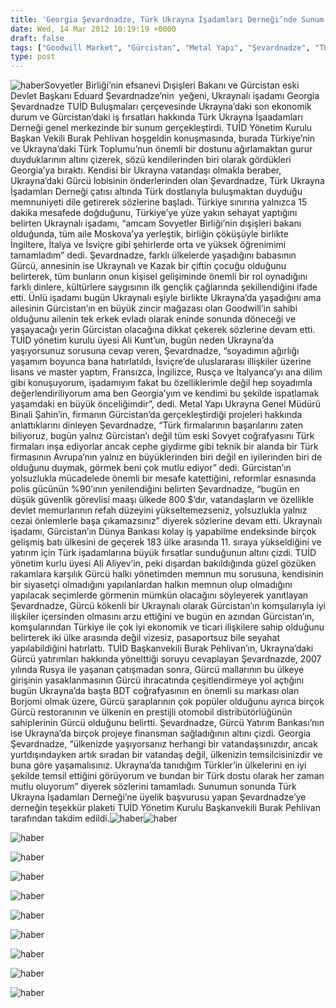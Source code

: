 ```yaml
---
title: 'Georgia Şevardnadze, Türk Ukrayna İşadamları Derneği’nde Sunum Yaptı'
date: Wed, 14 Mar 2012 10:19:19 +0000
draft: false
tags: ["Goodwill Market", "Gürcistan", "Metal Yapı", "Şevardnadze", "TUİD", "TUİD (Türk Ukrayna İşadamları Derneği)", "yatırım"]
type: post
---
```



![haber](http://tuid.org.ua/images/haber/gia.jpg)Sovyetler Birliği’nin efsanevi Dışişleri Bakanı ve Gürcistan eski Devlet Başkanı Eduard Şevardnadze’nin  yeğeni, Ukraynalı işadamı Georgia Şevardnadze TUİD Buluşmaları çerçevesinde Ukrayna’daki son ekonomik durum ve Gürcistan’daki iş fırsatları hakkında Türk Ukrayna İşaadamları Derneği genel merkezinde bir sunum gerçekleştirdi. TUİD Yönetim Kurulu Başkan Vekili Burak Pehlivan hoşgeldin konuşmasında, burada Türkiye’nin ve Ukrayna’daki Türk Toplumu’nun önemli bir dostunu ağırlamaktan gurur duyduklarının altını çizerek, sözü kendilerinden biri olarak gördükleri Georgia’ya bıraktı.
Kendisi bir Ukrayna vatandaşı olmakla beraber, Ukrayna’daki Gürcü lobisinin önderlerinden olan Şevardnadze, Türk Ukrayna İşadamları Derneği çatısı altında Türk dostlarıyla buluşmaktan duyduğu memnuniyeti dile getirerek sözlerine başladı. Türkiye sınırına yalnızca 15 dakika mesafede doğduğunu, Türkiye’ye yüze yakın sehayat yaptığını belirten Ukraynalı işadamı, “amcam Sovyetler Birliği’nin dışişleri bakanı olduğunda, tüm aile Moskova’ya yerleştik, birliğin çöküşüyle birlikte İngiltere, İtalya ve İsviçre gibi şehirlerde orta ve yüksek öğrenimimi tamamladım” dedi. Şevardnadze, farklı ülkelerde yaşadığını babasının Gürcü, annesinin ise Ukraynalı ve Kazak bir çiftin çocuğu olduğunu belirterek, tüm bunların onun kişisel gelişiminde önemli bir rol oynadığını farklı dinlere, kültürlere saygısının ilk gençlik çağlarında şekillendiğini ifade etti. Ünlü işadamı bugün Ukraynalı eşiyle birlikte Ukrayna’da yaşadığını ama ailesinin Gürcistan’ın en büyük zincir mağazası olan Goodwill’in sahibi olduğunu ailenin tek erkek evladı olarak eninde sonunda döneceği ve yaşayacağı yerin Gürcistan olacağına dikkat çekerek sözlerine devam etti.
TUİD yönetim kurulu üyesi Ali Kunt’un, bugün neden Ukrayna’da yaşıyorsunuz sorusuna cevap veren, Şevardnadze, “soyadımın ağırlığı yaşamım boyunca bana hatırlatıldı, İsviçre’de uluslararası illişkiler üzerine lisans ve master yaptım, Fransızca, İngilizce, Rusça ve İtalyanca’yı ana dilim gibi konuşuyorum, işadamıyım fakat bu özelliklerimle değil hep soyadımla değerlendiriliyorum ama ben Georgia’yım ve kendimi bu şekilde ispatlamak yaşamdaki en büyük önceliğimdir”, dedi.
Metal Yapı Ukrayna Genel Müdürü Binali Şahin’in, firmanın Gürcistan’da gerçekleştirdiği projeleri hakkında anlattıklarını dinleyen Şevardnadze, “Türk firmalarının başarılarını zaten biliyoruz, bugün yalnız Gürcistan’ı değil tüm eski Sovyet coğrafyasını Türk firmaları inşa ediyorlar ancak cephe giydirme gibi teknik bir alanda bir Türk firmasının Avrupa’nın yalnız en büyüklerinden biri değil en iyilerinden biri de olduğunu duymak, görmek beni çok mutlu ediyor” dedi.
Gürcistan’ın yolsuzlukla mücadelede önemli bir mesafe katettiğini, reformlar esnasında polis gücünün %90’ının yenilendiğini belirten Şevardnadze, “bugün en düşük güvenlik görevlisi maaşı ülkede 800 $’dır, vatandaşların ve özellikle devlet memurlarının refah düzeyini yükseltemezseniz, yolsuzlukla yalnız cezai önlemlerle başa çıkamazsınız” diyerek sözlerine devam etti. Ukraynalı işadamı, Gürcistan’ın Dünya Bankası kolay iş yapabilme endeksinde birçok gelişmiş batı ülkesini de geçerek 183 ülke arasında 11. sıraya yükseldiğini ve yatırım için Türk işadamlarına büyük fırsatlar sunduğunun altını çizdi.
TUİD yönetim kurlu üyesi Ali Aliyev’in, peki dışardan bakıldığında güzel gözüken rakamlara karşılık Gürcü halkı yönetimden memnun mu sorusuna, kendisinin bir siyasetçi olmadığını yapılanlardan halkın memnun olup olmadığını yapılacak seçimlerde görmenin mümkün olacağını söyleyerek yanıtlayan Şevardnadze, Gürcü kökenli bir Ukraynalı olarak Gürcistan’ın komşularıyla iyi ilişkiler içersinden olmasını arzu ettiğini ve bugün en azından Gürcistan’ın, komşularından Türkiye ile çok iyi ekonomik ve ticari ilişkilere sahip olduğunu belirterek iki ülke arasında değil vizesiz, pasaportsuz bile seyahat yapılabildiğini hatırlattı.
TUİD Başkanvekili Burak Pehlivan’ın, Ukrayna’daki Gürcü yatırımları hakkında yönelttiği soruyu cevaplayan Şevardnazde, 2007 yılında Rusya ile yaşanan çatışmadan sonra, Gürcü mallarının bu ülkeye girişinin yasaklanmasının Gürcü ihracatında çeşitlendirmeye yol açtığını bugün Ukrayna’da başta BDT coğrafyasının en önemli su markası olan Borjomi olmak üzere, Gürcü şaraplarının çok popüler olduğunu ayrıca birçok Gürcü restoranının ve ülkenin en prestijli otomobil distribütörlüğünün sahiplerinin Gürcü olduğunu belirtti. Şevardnadze, Gürcü Yatırım Bankası’nın ise Ukrayna’da birçok projeye finansman sağladığının altını çizdi.
Georgia Şevardnadze, “ülkenizde yaşıyorsanız herhangi bir vatandaşsınızdır, ancak yurtdışındayken artık sıradan bir vatandaş değil, ülkenizin temsilcisinizdir ve buna göre yaşamalısınız. Ukrayna’da tanıdığım Türkler’in ülkelerini en iyi şekilde temsil ettiğini görüyorum ve bundan bir Türk dostu olarak her zaman mutlu oluyorum” diyerek sözlerini tamamladı.
Sunumun sonunda Türk Ukrayna İşadamları Derneği’ne üyelik başvurusu yapan Şevardnadze’ye derneğin teşekkür plaketi TUİD Yönetim Kurulu Başkanvekili Burak Pehlivan tarafından takdim edildi.![haber](http://tuid.org.ua/images/haber/gia1.jpg)![haber](http://tuid.org.ua/images/haber/gia2.jpg)

![haber](http://tuid.org.ua/images/haber/gia3.jpg)

![haber](http://tuid.org.ua/images/haber/gia4.jpg)

![haber](http://tuid.org.ua/images/haber/gia5.jpg)

![haber](http://tuid.org.ua/images/haber/gia6.jpg)

![haber](http://tuid.org.ua/images/haber/gia7.jpg)

![haber](http://tuid.org.ua/images/haber/gia8.jpg)

![haber](http://tuid.org.ua/images/haber/gia9.jpg)

![haber](http://tuid.org.ua/images/haber/gia11.jpg)

![haber](http://tuid.org.ua/images/haber/gia13.jpg)
